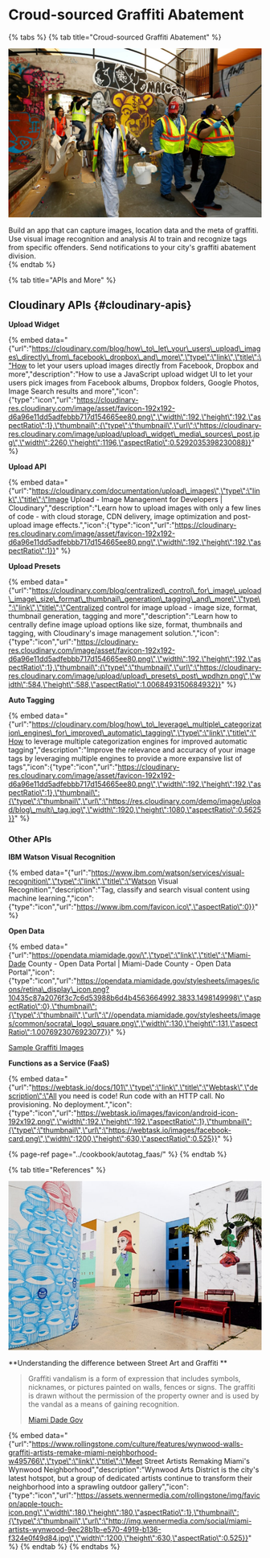 # Croud-sourced Graffiti Abatement

{% tabs %}
{% tab title="Croud-sourced Graffiti Abatement" %}


![Graffiti Abatement costs cities millions](../.gitbook/assets/0.jpeg)

Build an app that can capture images, location data and the meta of graffiti. Use visual image recognition and analysis AI to train and recognize tags from specific offenders. Send notifications to your city's graffiti abatement division.  
{% endtab %}

{% tab title="APIs and More" %}
## Cloudinary APIs {#cloudinary-apis}

**Upload Widget**

{% embed data="{\"url\":\"https://cloudinary.com/blog/how\_to\_let\_your\_users\_upload\_images\_directly\_from\_facebook\_dropbox\_and\_more\",\"type\":\"link\",\"title\":\"How to let your users upload images directly from Facebook, Dropbox and more\",\"description\":\"How to use a JavaScript upload widget UI to let your users pick images from Facebook albums, Dropbox folders, Google Photos, Image Search results and more\",\"icon\":{\"type\":\"icon\",\"url\":\"https://cloudinary-res.cloudinary.com/image/asset/favicon-192x192-d6a96e11dd5adfebbb717d154665ee80.png\",\"width\":192,\"height\":192,\"aspectRatio\":1},\"thumbnail\":{\"type\":\"thumbnail\",\"url\":\"https://cloudinary-res.cloudinary.com/image/upload/upload\_widget\_media\_sources\_post.jpg\",\"width\":2260,\"height\":1196,\"aspectRatio\":0.5292035398230088}}" %}

**Upload API**

{% embed data="{\"url\":\"https://cloudinary.com/documentation/upload\_images\",\"type\":\"link\",\"title\":\"Image Upload - Image Management for Developers \| Cloudinary\",\"description\":\"Learn how to upload images with only a few lines of code - with cloud storage, CDN delivery, image optimization and post-upload image effects.\",\"icon\":{\"type\":\"icon\",\"url\":\"https://cloudinary-res.cloudinary.com/image/asset/favicon-192x192-d6a96e11dd5adfebbb717d154665ee80.png\",\"width\":192,\"height\":192,\"aspectRatio\":1}}" %}

**Upload Presets**

{% embed data="{\"url\":\"https://cloudinary.com/blog/centralized\_control\_for\_image\_upload\_image\_size\_format\_thumbnail\_generation\_tagging\_and\_more\",\"type\":\"link\",\"title\":\"Centralized control for image upload - image size, format, thumbnail generation, tagging and more\",\"description\":\"Learn how to centrally define image upload options like size, format, thumbnails and tagging, with Cloudinary\'s image management solution.\",\"icon\":{\"type\":\"icon\",\"url\":\"https://cloudinary-res.cloudinary.com/image/asset/favicon-192x192-d6a96e11dd5adfebbb717d154665ee80.png\",\"width\":192,\"height\":192,\"aspectRatio\":1},\"thumbnail\":{\"type\":\"thumbnail\",\"url\":\"https://cloudinary-res.cloudinary.com/image/upload/upload\_presets\_post\_wpdhzn.png\",\"width\":584,\"height\":588,\"aspectRatio\":1.0068493150684932}}" %}

**Auto Tagging**

{% embed data="{\"url\":\"https://cloudinary.com/blog/how\_to\_leverage\_multiple\_categorization\_engines\_for\_improved\_automatic\_tagging\",\"type\":\"link\",\"title\":\"How to leverage multiple categorization engines for improved automatic tagging\",\"description\":\"Improve the relevance and accuracy of your image tags by leveraging multiple engines to provide a more expansive list of tags\",\"icon\":{\"type\":\"icon\",\"url\":\"https://cloudinary-res.cloudinary.com/image/asset/favicon-192x192-d6a96e11dd5adfebbb717d154665ee80.png\",\"width\":192,\"height\":192,\"aspectRatio\":1},\"thumbnail\":{\"type\":\"thumbnail\",\"url\":\"https://res.cloudinary.com/demo/image/upload/blog\_multi\_tag.jpg\",\"width\":1920,\"height\":1080,\"aspectRatio\":0.5625}}" %}

### Other APIs

**IBM Watson Visual Recognition**

{% embed data="{\"url\":\"https://www.ibm.com/watson/services/visual-recognition\",\"type\":\"link\",\"title\":\"Watson Visual Recognition\",\"description\":\"Tag, classify and search visual content using machine learning.\",\"icon\":{\"type\":\"icon\",\"url\":\"https://www.ibm.com/favicon.ico\",\"aspectRatio\":0}}" %}

**Open Data**

{% embed data="{\"url\":\"https://opendata.miamidade.gov/\",\"type\":\"link\",\"title\":\"Miami-Dade County - Open Data Portal \| Miami-Dade County - Open Data Portal\",\"icon\":{\"type\":\"icon\",\"url\":\"https://opendata.miamidade.gov/stylesheets/images/icons/retina\_display\_icon.png?10435c87a2076f3c7c6d53988b6d4b4563664992.3833.1498149998\",\"aspectRatio\":0},\"thumbnail\":{\"type\":\"thumbnail\",\"url\":\"//opendata.miamidade.gov/stylesheets/images/common/socrata\_logo\_square.png\",\"width\":130,\"height\":131,\"aspectRatio\":1.0076923076923077}}" %}

[Sample Graffiti Images](http://storage.pardot.com/28622/111653/original_images.json)

**Functions as a Service \(FaaS\)**

{% embed data="{\"url\":\"https://webtask.io/docs/101\",\"type\":\"link\",\"title\":\"Webtask\",\"description\":\"All you need is code! Run code with an HTTP call. No provisioning. No deployment.\",\"icon\":{\"type\":\"icon\",\"url\":\"https://webtask.io/images/favicon/android-icon-192x192.png\",\"width\":192,\"height\":192,\"aspectRatio\":1},\"thumbnail\":{\"type\":\"thumbnail\",\"url\":\"https://webtask.io/images/facebook-card.png\",\"width\":1200,\"height\":630,\"aspectRatio\":0.525}}" %}

{% page-ref page="../cookbook/autotag\_faas/" %}
{% endtab %}

{% tab title="References" %}


![Jose De Diego Middle School, murals by \(from left\) Ahol Sniffs Glue, Santiago Rubino and Typoe.      \(far right\). David Cabrera for Rolling Stone](../.gitbook/assets/wynwood-2-0ceb102d-96d1-4832-9930-15e6ea65f907.jpg)



**Understanding the difference between Street Art and Graffiti **

> Graffiti vandalism is a form of expression that includes symbols, nicknames, or pictures painted on walls, fences or signs. The graffiti is drawn without the permission of the property owner and is used by the vandal as a means of gaining recognition.
>
> [Miami Dade Gov](http://www.miamidade.gov/building/standards/residential-graffiti.asp)

{% embed data="{\"url\":\"https://www.rollingstone.com/culture/features/wynwood-walls-graffiti-artists-remake-miami-neighborhood-w495766\",\"type\":\"link\",\"title\":\"Meet Street Artists Remaking Miami\'s Wynwood Neighborhood\",\"description\":\"Wynwood Arts District is the city\'s latest hotspot, but a group of dedicated artists continue to transform their neighborhood into a sprawling outdoor gallery\",\"icon\":{\"type\":\"icon\",\"url\":\"https://assets.wennermedia.com/rollingstone/img/favicon/apple-touch-icon.png\",\"width\":180,\"height\":180,\"aspectRatio\":1},\"thumbnail\":{\"type\":\"thumbnail\",\"url\":\"http://img.wennermedia.com/social/miami-artists-wynwood-9ec28b1b-e570-4919-b136-f324e0f49d84.jpg\",\"width\":1200,\"height\":630,\"aspectRatio\":0.525}}" %}
{% endtab %}
{% endtabs %}

